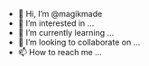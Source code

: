 - 👋 Hi, I’m @magikmade
- 👀 I’m interested in ...
- 🌱 I’m currently learning ...
- 💞️ I’m looking to collaborate on ...
- 📫 How to reach me ...

<!---
magikmade/magikmade is a ✨ special ✨ repository because its `README.md` (this file) appears on your GitHub profile.
You can click the Preview link to take a look at your changes.
--->
